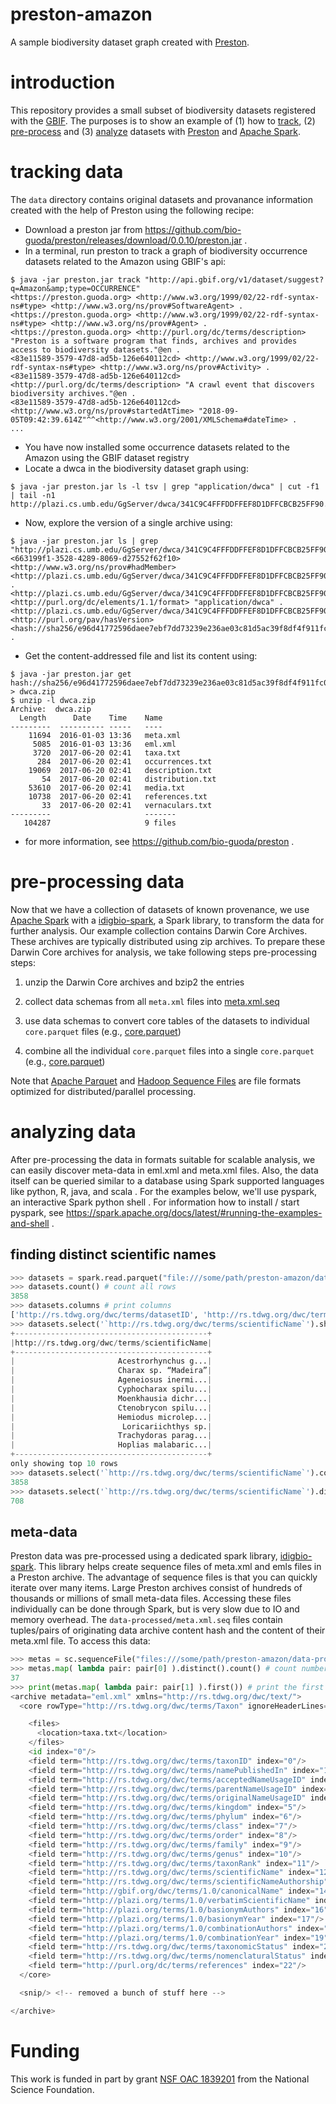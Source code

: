 # preston-amazon
A sample biodiversity dataset graph created with [Preston](https://github.com/bio-guoda/preston).

# introduction
This repository provides a small subset of biodiversity datasets registered with the [GBIF](https://gbif.org). The purposes is to show an example of (1) how to [track](#tracking-data), (2) [pre-process](#pre-processing-data) and (3) [analyze](#analyzing-data) datasets with [Preston](https://preston.guoda.bio) and [Apache Spark](https://spark.apache.org). 


# tracking data

The ```data``` directory contains original datasets and provanance information created with the help of Preston using the following recipe:

* Download a preston jar from https://github.com/bio-guoda/preston/releases/download/0.0.10/preston.jar .
* In a terminal, run preston to track a graph of biodiversity occurrence datasets related to the Amazon using GBIF's api:

```console
$ java -jar preston.jar track "http://api.gbif.org/v1/dataset/suggest?q=Amazon&amp;type=OCCURRENCE"
<https://preston.guoda.org> <http://www.w3.org/1999/02/22-rdf-syntax-ns#type> <http://www.w3.org/ns/prov#SoftwareAgent> .
<https://preston.guoda.org> <http://www.w3.org/1999/02/22-rdf-syntax-ns#type> <http://www.w3.org/ns/prov#Agent> .
<https://preston.guoda.org> <http://purl.org/dc/terms/description> "Preston is a software program that finds, archives and provides access to biodiversity datasets."@en .
<83e11589-3579-47d8-ad5b-126e640112cd> <http://www.w3.org/1999/02/22-rdf-syntax-ns#type> <http://www.w3.org/ns/prov#Activity> .
<83e11589-3579-47d8-ad5b-126e640112cd> <http://purl.org/dc/terms/description> "A crawl event that discovers biodiversity archives."@en .
<83e11589-3579-47d8-ad5b-126e640112cd> <http://www.w3.org/ns/prov#startedAtTime> "2018-09-05T09:42:39.614Z"^^<http://www.w3.org/2001/XMLSchema#dateTime> .
...
```

* You have now installed some occurrence datasets related to the Amazon using the GBIF dataset registry
* Locate a dwca in the biodiversity dataset graph using:

```console 
$ java -jar preston.jar ls -l tsv | grep "application/dwca" | cut -f1 | tail -n1
http://plazi.cs.umb.edu/GgServer/dwca/341C9C4FFFDDFFEF8D1DFFCBCB25FF90.zip
```

* Now, explore the version of a single archive using:

```console
$ java -jar preston.jar ls | grep "http://plazi.cs.umb.edu/GgServer/dwca/341C9C4FFFDDFFEF8D1DFFCBCB25FF90.zip"
<663199f1-3528-4289-8069-d27552f62f10> <http://www.w3.org/ns/prov#hadMember> <http://plazi.cs.umb.edu/GgServer/dwca/341C9C4FFFDDFFEF8D1DFFCBCB25FF90.zip> .
<http://plazi.cs.umb.edu/GgServer/dwca/341C9C4FFFDDFFEF8D1DFFCBCB25FF90.zip> <http://purl.org/dc/elements/1.1/format> "application/dwca" .
<http://plazi.cs.umb.edu/GgServer/dwca/341C9C4FFFDDFFEF8D1DFFCBCB25FF90.zip> <http://purl.org/pav/hasVersion> <hash://sha256/e96d41772596daee7ebf7dd73239e236ae03c81d5ac39f8df4f911fc08776e98> .
```

* Get the content-addressed file and list its content using:

```console
$ java -jar preston.jar get hash://sha256/e96d41772596daee7ebf7dd73239e236ae03c81d5ac39f8df4f911fc08776e98 > dwca.zip
$ unzip -l dwca.zip
Archive:  dwca.zip
  Length      Date    Time    Name
---------  ---------- -----   ----
    11694  2016-01-03 13:36   meta.xml
     5085  2016-01-03 13:36   eml.xml
     3720  2017-06-20 02:41   taxa.txt
      284  2017-06-20 02:41   occurrences.txt
    19069  2017-06-20 02:41   description.txt
       54  2017-06-20 02:41   distribution.txt
    53610  2017-06-20 02:41   media.txt
    10738  2017-06-20 02:41   references.txt
       33  2017-06-20 02:41   vernaculars.txt
---------                     -------
   104287                     9 files
```

* for more information, see https://github.com/bio-guoda/preston .

# pre-processing data

Now that we have a collection of datasets of known provenance, we use [Apache Spark](https://apache.spark.org) with a [idigbio-spark](https://github.com/bio-guoda/idigbio-spark), a Spark library, to transform the data for further analysis. Our example collection contains Darwin Core Archives. These archives are typically distributed using zip archives. To prepare these Darwin Core archives for analysis, we take following steps pre-processing steps:  

1. unzip the Darwin Core archives and bzip2 the entries

2. collect data schemas from all ```meta.xml``` files into [meta.xml.seq](./data-processed/meta.xml.seq)

3. use data schemas to convert core tables of the datasets to individual ```core.parquet``` files (e.g., [core.parquet](./data-processed/22/0f/220f6dd60ceba458c9b942e205675773d336ab3b0227e3fc04e7c854c85811ad/core.parquet))

4. combine all the individual ```core.parquet``` files into a single ```core.parquet``` (e.g., [core.parquet](./core.parquet)) 

Note that [Apache Parquet](https://parquet.apache.org) and [Hadoop Sequence Files](https://wiki.apache.org/hadoop/SequenceFile) are file formats optimized for distributed/parallel processing. 

# analyzing data

After pre-processing the data in formats suitable for scalable analysis, we can easily discover meta-data in eml.xml and meta.xml files. Also, the data itself can be queried similar to a database using Spark supported languages like python, R, java, and scala . For the examples below, we'll use pyspark, an interactive Spark python shell . For information how to install / start pyspark, see https://spark.apache.org/docs/latest/#running-the-examples-and-shell . 

## finding distinct scientific names


```python
>>> datasets = spark.read.parquet("file:///some/path/preston-amazon/data-processed/core.parquet") # load aggregate data
>>> datasets.count() # count all rows
3858
>>> datasets.columns # print columns
['http://rs.tdwg.org/dwc/terms/datasetID', 'http://rs.tdwg.org/dwc/terms/specificEpithet', 'http://rs.tdwg.org/dwc/terms/order', 'http://rs.tdwg.org/dwc/terms/taxonID', 'http://rs.tdwg.org/dwc/terms/country', 'http://plazi.org/terms/1.0/basionymYear', 'http://gbif.org/dwc/terms/1.0/canonicalName', 'undefined0', 'http://rs.tdwg.org/dwc/terms/basisOfRecord', 'http://plazi.org/terms/1.0/combinationYear', 'http://plazi.org/terms/1.0/basionymAuthors', 'http://rs.tdwg.org/dwc/terms/scientificName', 'http://rs.tdwg.org/dwc/terms/decimalLatitude', 'http://rs.tdwg.org/dwc/terms/eventDate', 'http://rs.tdwg.org/dwc/terms/waterBody', 'http://rs.tdwg.org/dwc/terms/acceptedNameUsageID', 'http://rs.tdwg.org/dwc/terms/locationID', 'http://rs.tdwg.org/dwc/terms/taxonRank', 'http://rs.tdwg.org/dwc/terms/institutionCode', 'http://rs.tdwg.org/dwc/terms/phylum', 'http://purl.org/dc/terms/references', 'http://rs.tdwg.org/dwc/terms/originalNameUsageID', 'http://rs.tdwg.org/dwc/terms/individualCount', 'http://rs.tdwg.org/dwc/terms/kingdom', 'http://rs.tdwg.org/dwc/terms/year', 'http://rs.tdwg.org/dwc/terms/eventID', 'http://rs.tdwg.org/dwc/terms/identificationQualifier', 'http://rs.tdwg.org/dwc/terms/namePublishedIn', 'http://rs.tdwg.org/dwc/terms/scientificNameAuthorship', 'http://rs.tdwg.org/dwc/terms/taxonomicStatus', 'http://rs.tdwg.org/dwc/terms/decimalLongitude', 'http://rs.tdwg.org/dwc/terms/locality', 'http://rs.tdwg.org/dwc/terms/parentNameUsageID', 'http://rs.tdwg.org/dwc/terms/catalogNumber', 'http://rs.tdwg.org/dwc/terms/collectionCode', 'http://plazi.org/terms/1.0/combinationAuthors', 'http://purl.org/dc/terms/license', 'http://purl.org/dc/terms/bibliographicCitation', 'http://purl.org/dc/terms/accessRights', 'http://rs.tdwg.org/dwc/terms/family', 'http://rs.tdwg.org/dwc/terms/dynamicProperties', 'http://plazi.org/terms/1.0/verbatimScientificName', 'http://rs.tdwg.org/dwc/terms/eventRemarks', 'http://rs.tdwg.org/dwc/terms/class', 'http://rs.tdwg.org/dwc/terms/occurrenceID', 'http://rs.tdwg.org/dwc/terms/nomenclaturalStatus', 'http://rs.tdwg.org/dwc/terms/genus', 'http://purl.org/dc/terms/rightsHolder', 'http://www.w3.org/ns/prov#wasDerivedFrom']
>>> datasets.select('`http://rs.tdwg.org/dwc/terms/scientificName`').show(10) # show top 10 scientific names
+-------------------------------------------+
|http://rs.tdwg.org/dwc/terms/scientificName|
+-------------------------------------------+
|                       Acestrorhynchus g...|
|                       Charax sp. “Madeira”|
|                       Ageneiosus inermi...|
|                       Cyphocharax spilu...|
|                       Moenkhausia dichr...|
|                       Ctenobrycon spilu...|
|                       Hemiodus microlep...|
|                        Loricariichthys sp.|
|                       Trachydoras parag...|
|                       Hoplias malabaric...|
+-------------------------------------------+
only showing top 10 rows
>>> datasets.select('`http://rs.tdwg.org/dwc/terms/scientificName`').count()
3858
>>> datasets.select('`http://rs.tdwg.org/dwc/terms/scientificName`').distinct().count()
708
```

## meta-data

Preston data was pre-processed using a dedicated spark library, [idigbio-spark](https://github.com/bio-guoda/idigbio-spark). This library helps create sequence files of meta.xml and emls files in a Preston archive. The advantage of sequence files is that you can quickly iterate over many items. Large Preston archives consist of hundreds of thousands or millions of small meta-data files. Accessing these files individually can be done through Spark, but is very slow due to IO and memory overhead. The ```data-processed/meta.xml.seq``` files contain tuples/pairs of originating data archive content hash and the content of their meta.xml file. To access this data:

```python
>>> metas = sc.sequenceFile("files:///some/path/preston-amazon/data-processed/meta.xml.seq") # create the meta.xml RDD with (hash, xml string) tuples
>>> metas.map( lambda pair: pair[0] ).distinct().count() # count number of unique archive content hashes
37
>>> print(metas.map( lambda pair: pair[1] ).first()) # print the first meta.xml file
<archive metadata="eml.xml" xmlns="http://rs.tdwg.org/dwc/text/">
  <core rowType="http://rs.tdwg.org/dwc/terms/Taxon" ignoreHeaderLines="1" fieldsEnclosedBy="" linesTerminatedBy="\n" fieldsTerminatedBy="\t" encoding="UTF-8">

    <files>
      <location>taxa.txt</location>
    </files>
    <id index="0"/>
    <field term="http://rs.tdwg.org/dwc/terms/taxonID" index="0"/>
    <field term="http://rs.tdwg.org/dwc/terms/namePublishedIn" index="1"/>
    <field term="http://rs.tdwg.org/dwc/terms/acceptedNameUsageID" index="2"/>
    <field term="http://rs.tdwg.org/dwc/terms/parentNameUsageID" index="3"/>
    <field term="http://rs.tdwg.org/dwc/terms/originalNameUsageID" index="4"/>
    <field term="http://rs.tdwg.org/dwc/terms/kingdom" index="5"/>
    <field term="http://rs.tdwg.org/dwc/terms/phylum" index="6"/>
    <field term="http://rs.tdwg.org/dwc/terms/class" index="7"/>
    <field term="http://rs.tdwg.org/dwc/terms/order" index="8"/>
    <field term="http://rs.tdwg.org/dwc/terms/family" index="9"/>
    <field term="http://rs.tdwg.org/dwc/terms/genus" index="10"/>
    <field term="http://rs.tdwg.org/dwc/terms/taxonRank" index="11"/>
    <field term="http://rs.tdwg.org/dwc/terms/scientificName" index="12"/>
    <field term="http://rs.tdwg.org/dwc/terms/scientificNameAuthorship" index="13"/>
    <field term="http://gbif.org/dwc/terms/1.0/canonicalName" index="14"/>
    <field term="http://plazi.org/terms/1.0/verbatimScientificName" index="15"/>
    <field term="http://plazi.org/terms/1.0/basionymAuthors" index="16"/>
    <field term="http://plazi.org/terms/1.0/basionymYear" index="17"/>
    <field term="http://plazi.org/terms/1.0/combinationAuthors" index="18"/>
    <field term="http://plazi.org/terms/1.0/combinationYear" index="19"/>
    <field term="http://rs.tdwg.org/dwc/terms/taxonomicStatus" index="20"/>
    <field term="http://rs.tdwg.org/dwc/terms/nomenclaturalStatus" index="21"/>
    <field term="http://purl.org/dc/terms/references" index="22"/>
  </core>

  <snip/> <!-- removed a bunch of stuff here -->

</archive>

```

# Funding 

This work is funded in part by grant [NSF OAC 1839201](https://www.nsf.gov/awardsearch/showAward?AWD_ID=1839201&HistoricalAwards=false) from the National Science Foundation.
